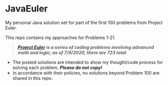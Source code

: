 # JavaEuler
My personal Java solution set for part of the first 100 problems from Project Euler.

This repo contains my approaches for Problems 1-21.

> ___[Project Euler](https://projecteuler.net) is a series of coding problems involving advanced math and logic; as of 7/9/2020, there are 723 total___
* The posted solutions are intended to show my thought/code process for solving each problem. ***Please do not copy!***
* In accordance with their policies, no solutions beyond Problem 100 are shared in this repo.
